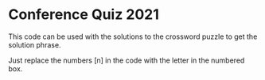 # Conference Quiz 2021

This code can be used with the solutions to the crossword puzzle to get the solution phrase.

Just replace the numbers [n] in the code with the letter in the numbered box.
